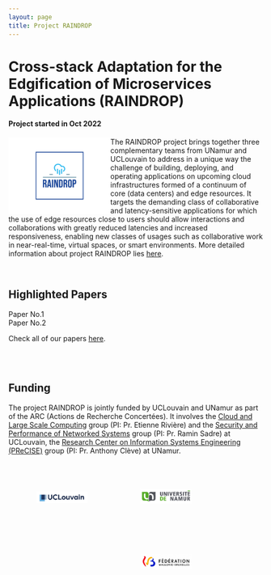 ```yaml
---
layout: page
title: Project RAINDROP
---
```


<h1>Cross-stack Adaptation for the Edgification of Microservices Applications (RAINDROP)</h1>

<h4>Project started in Oct 2022</h4>

<a><img src="/images/raindrop-logo.png" height="40%" width="40%" style="float: left;"></a>The RAINDROP project brings together three complementary teams from UNamur and UCLouvain to address in a unique way the challenge of building, deploying, and operating applications on upcoming cloud infrastructures formed of a continuum of core (data centers) and edge resources. It targets the demanding class of collaborative and latency-sensitive applications for which the use of edge resources close to users should allow interactions and collaborations with greatly reduced latencies and increased responsiveness, enabling new classes of usages such as collaborative work in near-real-time, virtual spaces, or smart environments. More detailed information about project RAINDROP lies [here](/Project_Description).

<br/>



<h2>Highlighted Papers</h2>

  Paper No.1
  <br/>
  Paper No.2

Check all of our papers [here](/Published_Papers).


<br/>
<br/>

<h2>Funding</h2>

<div class="container">
  The project RAINDROP is jointly funded by UCLouvain and UNamur as part of the ARC (Actions de Recherche Concertées). It involves the <a href="https://cloudlargescale-uclouvain.github.io/">Cloud and Large Scale Computing</a> group (PI: Pr. Etienne Rivière) and the <a href="https://secperf-uclouvain.bitbucket.io/">Security and Performance of Networked Systems</a> group (PI: Pr. Ramin Sadre) at UCLouvain, the <a href="https://www.unamur.be/en/precise/">Research Center on Information Systems Engineering (PReCISE)</a> group (PI: Pr. Anthony Clève) at UNamur.

</div>

<br/>


<div class="container">
  <a href="https://uclouvain.be/fr/index.html"><img src="/images/logo_UCLouvain_small.jpg" height="20%" width="20%" style="float: left; margin: 55px 55px; vertical-align: baseline"></a>
  <a href="https://www.unamur.be/"><img src="/images/logo_UNamur_small.png" height="20%" width="20%" style="float: left; margin: 50px 50px; vertical-align: baseline"></a>
  <a href="https://www.federation-wallonie-bruxelles.be/"><img src="/images/logo_fwb.jpg" height="20%" width="20%" style="float: left; margin: 50px 50px; vertical-align: baseline"></a>
</div>

<br/>
<br/>